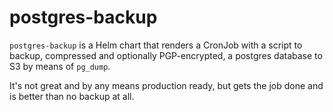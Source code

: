 # postgres-backup

`postgres-backup` is a Helm chart that renders a CronJob with a script to backup, compressed and optionally PGP-encrypted, a postgres database to S3 by means of `pg_dump`.

It's not great and by any means production ready, but gets the job done and is better than no backup at all.

